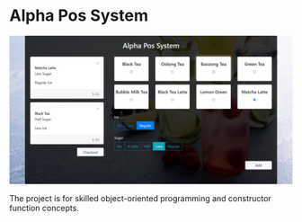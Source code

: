 # Alpha Pos System

![image](https://github.com/yulaie1012/alpha-pos-system/blob/main/images/overview.png)

The project is for skilled object-oriented programming and constructor function concepts.
